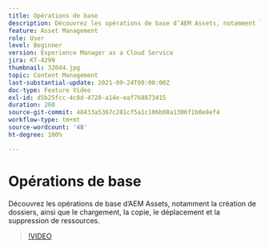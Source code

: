 ```yaml
---
title: Opérations de base
description: Découvrez les opérations de base d’AEM Assets, notamment la création de dossiers, ainsi que le chargement, la copie, le déplacement et la suppression de ressources.
feature: Asset Management
role: User
level: Beginner
version: Experience Manager as a Cloud Service
jira: KT-4299
thumbnail: 32044.jpg
topic: Content Management
last-substantial-update: 2021-09-24T00:00:00Z
doc-type: Feature Video
exl-id: d5b25fcc-4c8d-4720-a14e-eaf768873415
duration: 260
source-git-commit: 48433a5367c281cf5a1c106b08a1306f1b0e8ef4
workflow-type: tm+mt
source-wordcount: '48'
ht-degree: 100%

---
```


# Opérations de base

Découvrez les opérations de base d’AEM Assets, notamment la création de dossiers, ainsi que le chargement, la copie, le déplacement et la suppression de ressources.

>[!VIDEO](https://video.tv.adobe.com/v/32044?quality=12&learn=on)
